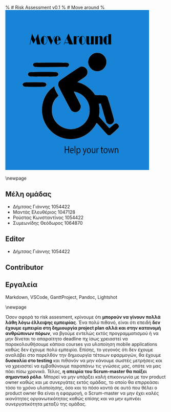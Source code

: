 % # Risk Assessment v0.1
% # Move around
% ![](images/Logo.jpg)

\newpage

## Μέλη ομάδας
* Δήμτσας Γιάννης 1054422
* Μαντάς Ελευθέριος 1047128
* Ρούστας Κωνσταντίνος 1054422
* Συμεωνίδης Θεόδωρος 1064870

## Editor
* Δήμτσας Γιάννης 1054422

## Contributor

## Εργαλεία
Markdown, VSCode, GanttProject, Pandoc, Lightshot

\newpage

Όσον αφορά το risk assesment, κρίνουμε ότι **μπορούν να γίνουν πολλά λάθη λόγω έλλειψης εμπειρίας**. Ένα πολύ πιθανό, είναι ότι επειδή **δεν έχουμε εμπειρία στη δημιουργία project plan αλλά και στην κατανομή ανθρώπινων πόρων**, να βγούμε εντελώς εκτός προγραμματισμού ή να μην δίνεται το απαραίτητο deadline πχ ίσως χρειαστεί να παρακολουθήσουμε κάποια courses για υλοποίηση mobile applications καθώς δεν έχουμε πολύ εμπειρία. Επίσης, το γεγονός ότι δεν έχουμε αναλάβει στο παρελθόν την δημιουργία τέτοιων εφαρμογών, θα έχουμε **δυσκολία στο testing** και πιθανόν να μην κάνουμε σωστές μετρήσεις και να χρειαστεί να εμβαθύνουμε παραπάνω τις γνώσεις μας, οπότε να μας πάει πίσω χρονικά. Τέλος, **η απειρία του Scrum-master θα παίξει σημαντικό ρόλο**. Μπορεί να μην υπάρξει καλή επικοινωνία με τον product owner καθώς και με συνεργάτες εκτός ομάδας, το οποίο θα επιρρεάσει τόσο το χρόνο υλοποίησης, όσο και το πόσο κοντά σε αυτό που θέλει ο product owner θα είναι η εφαρμογή, ο Scrum-master να μην έχει καλές ικανότητες οργανωτικότητας καθώς επίσης και να μην εμπνέει συνεργατικότητα μεταξύ της ομάδας.
